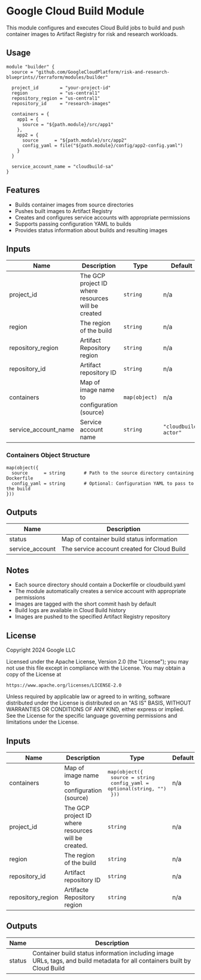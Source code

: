 # Google Cloud Build Module

This module configures and executes Cloud Build jobs to build and push container images to Artifact Registry for risk and research workloads.

## Usage

```hcl
module "builder" {
  source = "github.com/GoogleCloudPlatform/risk-and-research-blueprints//terraform/modules/builder"

  project_id        = "your-project-id"
  region            = "us-central1"
  repository_region = "us-central1"
  repository_id     = "research-images"

  containers = {
    app1 = {
      source = "${path.module}/src/app1"
    },
    app2 = {
      source      = "${path.module}/src/app2"
      config_yaml = file("${path.module}/config/app2-config.yaml")
    }
  }

  service_account_name = "cloudbuild-sa"
}
```

## Features

- Builds container images from source directories
- Pushes built images to Artifact Registry
- Creates and configures service accounts with appropriate permissions
- Supports passing configuration YAML to builds
- Provides status information about builds and resulting images

## Inputs

| Name | Description | Type | Default | Required |
|------|-------------|------|---------|----------|
| project_id | The GCP project ID where resources will be created | `string` | n/a | yes |
| region | The region of the build | `string` | n/a | yes |
| repository_region | Artifact Repository region | `string` | n/a | yes |
| repository_id | Artifact repository ID | `string` | n/a | yes |
| containers | Map of image name to configuration (source) | `map(object)` | n/a | yes |
| service_account_name | Service account name | `string` | `"cloudbuild-actor"` | no |

### Containers Object Structure

```hcl
map(object({
  source      = string       # Path to the source directory containing Dockerfile
  config_yaml = string       # Optional: Configuration YAML to pass to the build
}))
```

## Outputs

| Name | Description |
|------|-------------|
| status | Map of container build status information |
| service_account | The service account created for Cloud Build |

## Notes

- Each source directory should contain a Dockerfile or cloudbuild.yaml
- The module automatically creates a service account with appropriate permissions
- Images are tagged with the short commit hash by default
- Build logs are available in Cloud Build history
- Images are pushed to the specified Artifact Registry repository

## License

Copyright 2024 Google LLC

Licensed under the Apache License, Version 2.0 (the "License");
you may not use this file except in compliance with the License.
You may obtain a copy of the License at

    https://www.apache.org/licenses/LICENSE-2.0

Unless required by applicable law or agreed to in writing, software
distributed under the License is distributed on an "AS IS" BASIS,
WITHOUT WARRANTIES OR CONDITIONS OF ANY KIND, either express or implied.
See the License for the specific language governing permissions and
limitations under the License.

<!-- BEGINNING OF PRE-COMMIT-TERRAFORM DOCS HOOK -->
## Inputs

| Name | Description | Type | Default | Required |
|------|-------------|------|---------|:--------:|
| containers | Map of image name to configuration (source) | <pre>map(object({<br>    source      = string<br>    config_yaml = optional(string, "")<br>  }))</pre> | n/a | yes |
| project\_id | The GCP project ID where resources will be created. | `string` | n/a | yes |
| region | The region of the build | `string` | n/a | yes |
| repository\_id | Artifact repository ID | `string` | n/a | yes |
| repository\_region | Artifacte Repository region | `string` | n/a | yes |

## Outputs

| Name | Description |
|------|-------------|
| status | Container build status information including image URLs, tags, and build metadata for all containers built by Cloud Build |

<!-- END OF PRE-COMMIT-TERRAFORM DOCS HOOK -->
